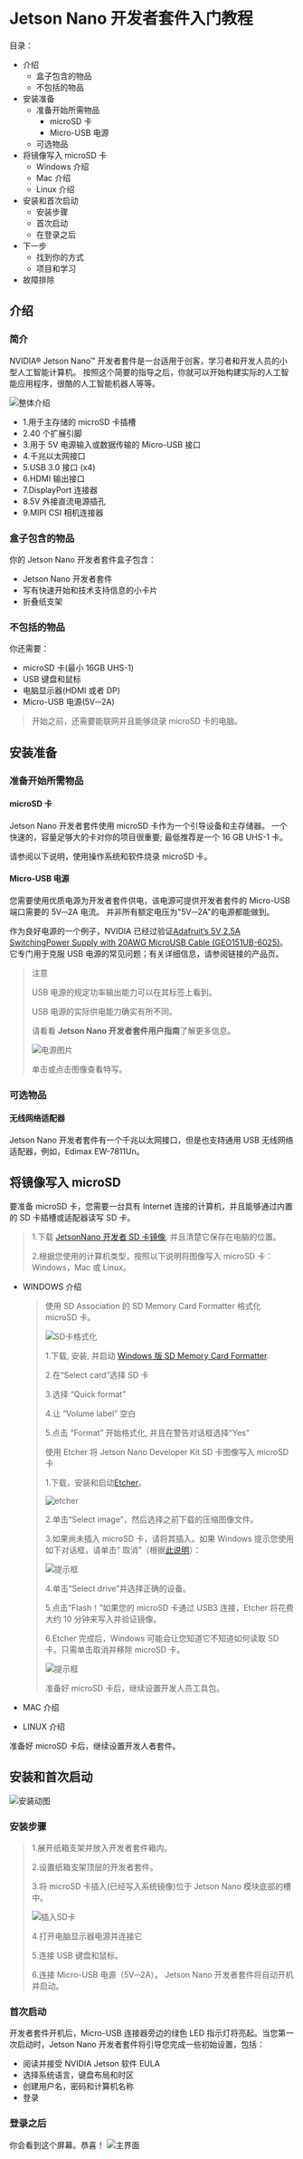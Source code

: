 # Jetson Nano 开发者套件入门教程

目录：

- 介绍
  - 盒子包含的物品
  - 不包括的物品
- 安装准备
  - 准备开始所需物品
    - microSD 卡
    - Micro-USB 电源
  - 可选物品
- 将镜像写入 microSD 卡
  - Windows 介绍
  - Mac 介绍
  - Linux 介绍
- 安装和首次启动
  - 安装步骤
  - 首次启动
  - 在登录之后
- 下一步
  - 找到你的方式
  - 项目和学习
- 故障排除

## 介绍

### 简介

NVIDIA® Jetson Nano™ 开发者套件是一台适用于创客，学习者和开发人员的小型人工智能计算机。
按照这个简要的指导之后，你就可以开始构建实际的人工智能应用程序，很酷的人工智能机器人等等。

![整体介绍](image/jetson-nano-dev-kit-top-r6-HR.png)

- 1.用于主存储的 microSD 卡插槽
- 2.40 个扩展引脚
- 3.用于 5V 电源输入或数据传输的 Micro-USB 接口
- 4.千兆以太网接口
- 5.USB 3.0 接口 (x4)
- 6.HDMI 输出接口
- 7.DisplayPort 连接器
- 8.5V 外接直流电源插孔
- 9.MIPI CSI 相机连接器

### 盒子包含的物品

你的 Jetson Nano 开发者套件盒子包含：

- Jetson Nano 开发者套件
- 写有快速开始和技术支持信息的小卡片
- 折叠纸支架

### 不包括的物品

你还需要：

- microSD 卡(最小 16GB UHS-1)
- USB 键盘和鼠标
- 电脑显示器(HDMI 或者 DP)
- Micro-USB 电源(5V⎓2A)

> 开始之前，还需要能联网并且能够烧录 microSD 卡的电脑。

## 安装准备

### 准备开始所需物品

#### microSD 卡

Jetson Nano 开发者套件使用 microSD 卡作为一个引导设备和主存储器。
一个快速的，容量足够大的卡对你的项目很重要;
最低推荐是一个 16 GB UHS-1 卡。

请参阅以下说明，使用操作系统和软件烧录 microSD 卡。

#### Micro-USB 电源

您需要使用优质电源为开发者套件供电，该电源可提供开发者套件的 Micro-USB 端口需要的 5V⎓2A 电流。
并非所有额定电压为"5V⎓2A"的电源都能做到。

作为良好电源的一个例子，NVIDIA 已经过验证[Adafruit’s 5V 2.5A SwitchingPower Supply with 20AWG MicroUSB Cable (GEO151UB-6025)](https://www.adafruit.com/product/1995)。
它专门用于克服 USB 电源的常见问题；有关详细信息，请参阅链接的产品页。

> 注意
>
> USB 电源的规定功率输出能力可以在其标签上看到。
>
> USB 电源的实际供电能力确实有所不同。
>
> 请看看 **Jetson Nano 开发者套件用户指南**了解更多信息。
>
> ![电源图片](image/jetson-nano-dev-kit-power-block-r4-HR.png)
>
> 单击或点击图像查看特写。

### 可选物品

#### 无线网络适配器

Jetson Nano 开发者套件有一个千兆以太网接口，但是也支持通用 USB 无线网络适配器，例如，Edimax EW-7811Un。

## 将镜像写入 microSD

要准备 microSD 卡，您需要一台具有 Internet 连接的计算机，并且能够通过内置的 SD 卡插槽或适配器读写 SD 卡。

> 1.下载 [JetsonNano 开发者 SD 卡镜像](https://developer.nvidia.com/embedded/dlc/jetson-nano-dev-kit-sd-card-image), 并且清楚它保存在电脑的位置。
>
> 2.根据您使用的计算机类型，按照以下说明将图像写入 microSD 卡：Windows，Mac 或 Linux。

- WINDOWS 介绍

  > 使用 SD Association 的 SD Memory Card Formatter 格式化 microSD 卡。
  >
  > ![SD卡格式化](image/Jetson_Nano-Getting_Started-Windows-SD_Card_Formatter.png)
  >
  > 1.下载, 安装, 并启动 [Windows 版 SD Memory Card Formatter](https://www.sdcard.org/downloads/formatter_4/eula_windows/).
  >
  > 2.在“Select card”选择 SD 卡
  >
  > 3.选择 “Quick format”
  >
  > 4.让 “Volume label” 空白
  >
  > 5.点击 “Format” 开始格式化, 并且在警告对话框选择“Yes”
  >
  > 使用 Etcher 将 Jetson Nano Developer Kit SD 卡图像写入 microSD 卡
  >
  > 1.下载，安装和启动[Etcher](https://www.balena.io/etcher)。
  >
  > ![etcher](image/Jetson_Nano-Getting_Started-Windows-Etcher.png)
  >
  > 2.单击“Select image”，然后选择之前下载的压缩图像文件。
  >
  > 3.如果尚未插入 microSD 卡，请将其插入。如果 Windows 提示您使用如下对话框，请单击“ 取消”（根据[此说明](https://github.com/balena-io/etcher/issues/2024)）：
  >
  > ![提示框](image/Jetson_Nano-Getting_Started-Windows-Etcher_Cancel.png)
  >
  > 4.单击“Select drive”并选择正确的设备。
  >
  > 5.点击“Flash！”如果您的 microSD 卡通过 USB3 连接，Etcher 将花费大约 10 分钟来写入并验证镜像。
  >
  > 6.Etcher 完成后，Windows 可能会让您知道它不知道如何读取 SD 卡。只需单击取消并移除 microSD 卡。
  >
  > ![提示框](image/Jetson_Nano-Getting_Started-Windows-Etcher_Cancel.png)
  >
  > 准备好 microSD 卡后，继续设置开发人员工具包。

- MAC 介绍

- LINUX 介绍

准备好 microSD 卡后，继续设置开发人者套件。

## 安装和首次启动

![安装动图](image/Jetbot_animation_500x282_2.gif)

### 安装步骤

> 1.展开纸箱支架并放入开发者套件箱内。
>
> 2.设置纸箱支架顶层的开发者套件。
>
> 3.将 microSD 卡插入(已经写入系统镜像)位于 Jetson Nano 模块底部的槽中。
>
> ![插入SD卡](image/Jetson_Nano-Getting_Started-Setup-Insert_microSD.png)
>
> 4.打开电脑显示器电源并连接它
>
> 5.连接 USB 键盘和鼠标。
>
> 6.连接 Micro-USB 电源（5V⎓2A）。 Jetson Nano 开发者套件将自动开机并启动。

### 首次启动

开发者套件开机后，Micro-USB 连接器旁边的绿色 LED 指示灯将亮起。当您第一次启动时，Jetson Nano 开发者套件将引导您完成一些初始设置，包括：

- 阅读并接受 NVIDIA Jetson 软件 EULA
- 选择系统语言，键盘布局和时区
- 创建用户名，密码和计算机名称
- 登录

### 登录之后

你会看到这个屏幕。恭喜！
![主界面](image/Jetson_Nano-Getting_Started-Setup_Welcome_Screen.png)
